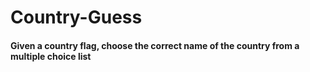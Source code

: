 # Country-Guess
#### Given a country flag, choose the correct name of the country from a multiple choice list